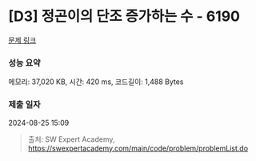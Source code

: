 # [D3] 정곤이의 단조 증가하는 수 - 6190 

[문제 링크](https://swexpertacademy.com/main/code/problem/problemDetail.do?contestProbId=AWcPjEuKAFgDFAU4) 

### 성능 요약

메모리: 37,020 KB, 시간: 420 ms, 코드길이: 1,488 Bytes

### 제출 일자

2024-08-25 15:09



> 출처: SW Expert Academy, https://swexpertacademy.com/main/code/problem/problemList.do